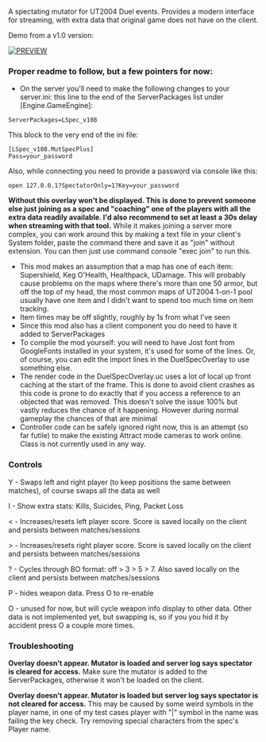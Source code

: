 A spectating mutator for UT2004 Duel events. Provides a modern interface for streaming, with extra data that original game does not have on the client. 

Demo from a v1.0 version:

[![PREVIEW](https://img.youtube.com/vi/JJ0yZVjTUEE/0.jpg)](https://www.youtube.com/watch?v=JJ0yZVjTUEE&rel=0)

### Proper readme to follow, but a few pointers for now:
- On the server you'll need to make the following changes to your server.ini:
this line to the end of the ServerPackages list under [Engine.GameEngine]:
```
ServerPackages=LSpec_v108
```
This block to the very end of the ini file:
```
[LSpec_v108.MutSpecPlus]
Pass=your_password
```
Also, while connecting you need to provide a password via console like this:
```
open 127.0.0.1?SpectatorOnly=1?Key=your_password
```
**Without this overlay won't be displayed. This is done to prevent someone else just joining as a spec and "coaching" one of the players with all the extra data readily available. I'd also recommend to set at least a 30s delay when streaming with that tool.**
While it makes joining a server more complex, you can work around this by making a text file in your client's System folder, paste the command there and save it as "join" without extension. You can then just use command console "exec join" to run this.
- This mod makes an assumption that a map has one of each item: Supershield, Keg O'Health, Healthpack, UDamage. This will probably cause problems on the maps where there's more than one 50 armor, but off the top of my head, the most common maps of UT2004 1-on-1 pool usually have one item and I didn't want to spend too much time on item tracking.
- Item times may be off slightly, roughly by 1s from what I've seen
- Since this mod also has a client component you do need to have it added to ServerPackages
- To compile the mod yourself: you will need to have Jost font from GoogleFonts installed in your system, it's used for some of the lines. Or, of course, you can edit the import lines in the DuelSpecOverlay to use something else.
- The render code in the DuelSpecOverlay.uc uses a lot of local up front caching at the start of the frame. This is done to avoid client crashes as this code is prone to do exactly that if you access a reference to an objected that was removed. This doesn't solve the issue 100% but vastly reduces the chance of it happening. However during normal gameplay the chances of that are minimal
- Controller code can be safely ignored right now, this is an attempt (so far futile) to make the existing Attract mode cameras to work online. Class is not currently used in any way.

### Controls
Y - Swaps left and right player (to keep positions the same between matches), of course swaps all the data as well

I - Show extra stats: Kills, Suicides, Ping, Packet Loss

< - Increases/resets left player score. Score is saved locally on the client and persists between matches/sessions

\> - Increases/resets right player score. Score is saved locally on the client and persists between matches/sessions

? - Cycles through BO format: off > 3  > 5 > 7. Also saved locally on the client and persists between matches/sessions

P - hides weapon data. Press O to re-enable

O - unused for now, but will cycle weapon info display to other data. Other data is not implemented yet, but swapping is, so if you you hid it by accident press O a couple more times. 

### Troubleshooting
**Overlay doesn't appear. Mutator is loaded and server log says spectator is cleared for access.**
Make sure the mutator is added to the ServerPackages, otherwise it won't be loaded on the client.

**Overlay doesn't appear. Mutator is loaded but server log says spectator is not cleared for access.**
This may be caused by some weird symbols in the player name, in one of my test cases player with "|" symbol in the name was failing the key check. Try removing special characters from the spec's Player name.








